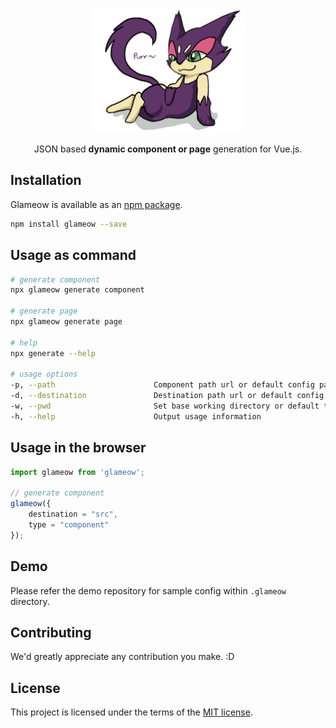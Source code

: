 <p align="center">
<a href="https://ajainvivek.github.io/glameow/" target="_blank">
<img alt="Glameow" title="Glameow" src="https://github.com/ajainvivek/glameow/raw/master/assets/logo.png" height="200">
</a>
</p>
<p align="center">JSON based <b>dynamic component or page</b> generation for Vue.js.</p>

## Installation

Glameow is available as an [npm package](https://www.npmjs.com/package/glameow).

```sh
npm install glameow --save
```

## Usage as command

```sh
# generate component
npx glameow generate component

# generate page
npx glameow generate page

# help
npx generate --help

# usage options
-p, --path                      Component path url or default config path
-d, --destination               Destination path url or default config path
-w, --pwd                       Set base working directory or default to ''
-h, --help                      Output usage information 
```


## Usage in the browser

```js
import glameow from 'glameow';

// generate component
glameow({
    destination = "src",
	type = "component"
});
```

## Demo

Please refer the demo repository for sample config within `.glameow` directory.

## Contributing

We'd greatly appreciate any contribution you make. :D

## License

This project is licensed under the terms of the
[MIT license](https://github.com/ajainvivek/glameow/blob/v1-beta/LICENSE).